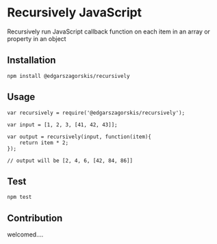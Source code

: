 Recursively JavaScript
==========

Recursively run JavaScript callback function on each item in an array or property in an object

## Installation
 
    npm install @edgarszagorskis/recursively
    
## Usage

    var recursively = require('@edgarszagorskis/recursively');
    
    var input = [1, 2, 3, [41, 42, 43]];
    
    var output = recursively(input, function(item){
        return item * 2;
    });
    
    // output will be [2, 4, 6, [42, 84, 86]]
    
## Test

    npm test
    
## Contribution

welcomed....
